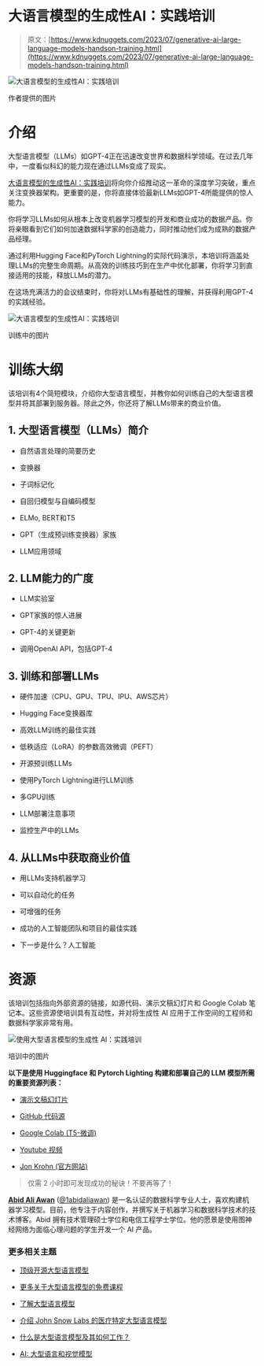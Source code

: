 # 大语言模型的生成性AI：实践培训

> 原文：[https://www.kdnuggets.com/2023/07/generative-ai-large-language-models-handson-training.html](https://www.kdnuggets.com/2023/07/generative-ai-large-language-models-handson-training.html)

![大语言模型的生成性AI：实践培训](../Images/01def53e562530ba40bbe263a58c60e7.png)

作者提供的图片

# 介绍

大型语言模型（LLMs）如GPT-4正在迅速改变世界和数据科学领域。在过去几年中，一度看似科幻的能力现在通过LLMs变成了现实。

[大语言模型的生成性AI：实践培训](https://www.youtube.com/watch?v=Ku9PM26Cc2c)将向你介绍推动这一革命的深度学习突破，重点关注变换器架构。更重要的是，你将直接体验最新LLMs如GPT-4所能提供的惊人能力。

你将学习LLMs如何从根本上改变机器学习模型的开发和商业成功的数据产品。你将亲眼看到它们如何加速数据科学家的创造能力，同时推动他们成为成熟的数据产品经理。

通过利用Hugging Face和PyTorch Lightning的实际代码演示，本培训将涵盖处理LLMs的完整生命周期。从高效的训练技巧到在生产中优化部署，你将学习到直接适用的技能，释放LLMs的潜力。

在这场充满活力的会议结束时，你将对LLMs有基础性的理解，并获得利用GPT-4的实践经验。

![大语言模型的生成性AI：实践培训](../Images/bec7e37feccf6441ebd88f43c62bcdc6.png)

训练中的图片

# 训练大纲

该培训有4个简短模块，介绍你大型语言模型，并教你如何训练自己的大型语言模型并将其部署到服务器。除此之外，你还将了解LLMs带来的商业价值。

## 1\. 大型语言模型（LLMs）简介

+   自然语言处理的简要历史

+   变换器

+   子词标记化

+   自回归模型与自编码模型

+   ELMo, BERT和T5

+   GPT（生成预训练变换器）家族

+   LLM应用领域

## 2\. LLM能力的广度

+   LLM实验室

+   GPT家族的惊人进展

+   GPT-4的关键更新

+   调用OpenAI API，包括GPT-4

## 3\. 训练和部署LLMs

+   硬件加速（CPU、GPU、TPU、IPU、AWS芯片）

+   Hugging Face变换器库

+   高效LLM训练的最佳实践

+   低秩适应（LoRA）的参数高效微调（PEFT）

+   开源预训练LLMs

+   使用PyTorch Lightning进行LLM训练

+   多GPU训练

+   LLM部署注意事项

+   监控生产中的LLMs

## 4\. 从LLMs中获取商业价值

+   用LLMs支持机器学习

+   可以自动化的任务

+   可增强的任务

+   成功的人工智能团队和项目的最佳实践

+   下一步是什么？人工智能

# 资源

该培训包括指向外部资源的链接，如源代码、演示文稿幻灯片和 Google Colab 笔记本。这些资源使培训具有互动性，并对将生成性 AI 应用于工作空间的工程师和数据科学家非常有用。

![使用大型语言模型的生成性 AI：实践培训](../Images/0f08407c7fdd94c96bcb8409c07048d6.png)

培训中的图片

**以下是使用 Huggingface 和 Pytorch Lighting 构建和部署自己的 LLM 模型所需的重要资源列表：**

+   [演示文稿幻灯片](https://docs.google.com/presentation/d/1DAg0CVyCSayPyjVNeSyZWMMbTlDmnscw2svib9e0QP8/edit#slide=id.g23a3c012aba_0_15)

+   [GitHub 代码源](https://github.com/jonkrohn/NLP-with-LLMs)

+   [Google Colab (T5-微调)](https://colab.research.google.com/github/jonkrohn/NLP-with-LLMs/blob/main/code/Finetune-T5-on-GPU.ipynb)

+   [Youtube 视频](https://www.youtube.com/watch?v=Ku9PM26Cc2c)

+   [Jon Krohn (官方网站)](https://www.jonkrohn.com/)

> 仅需 2 小时即可发现成功的秘诀！不要再等了！

**[Abid Ali Awan](https://www.polywork.com/kingabzpro)** ([@1abidaliawan](https://twitter.com/1abidaliawan)) 是一名认证的数据科学专业人士，喜欢构建机器学习模型。目前，他专注于内容创作，并撰写关于机器学习和数据科学技术的技术博客。Abid 拥有技术管理硕士学位和电信工程学士学位。他的愿景是使用图神经网络为面临心理问题的学生开发一个 AI 产品。

### 更多相关主题

+   [顶级开源大型语言模型](https://www.kdnuggets.com/2022/09/john-snow-top-open-source-large-language-models.html)

+   [更多关于大型语言模型的免费课程](https://www.kdnuggets.com/2023/06/free-courses-large-language-models.html)

+   [了解大型语言模型](https://www.kdnuggets.com/2023/03/learn-large-language-models.html)

+   [介绍 John Snow Labs 的医疗特定大型语言模型](https://www.kdnuggets.com/2023/04/john-snow-introducing-healthcare-specific-large-language-models-john-snow-labs.html)

+   [什么是大型语言模型及其如何工作？](https://www.kdnuggets.com/2023/05/large-language-models-work.html)

+   [AI: 大型语言和视觉模型](https://www.kdnuggets.com/2023/06/ai-large-language-visual-models.html)

